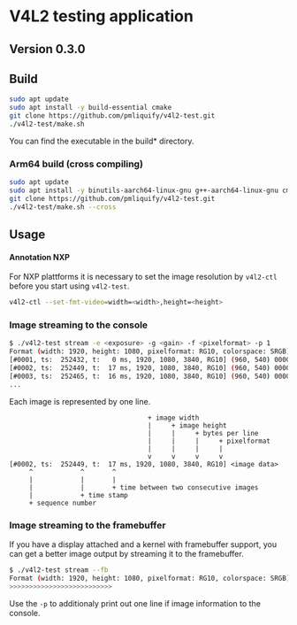 # V4L2 testing application

## Version 0.3.0

## Build

```bash
sudo apt update
sudo apt install -y build-essential cmake
git clone https://github.com/pmliquify/v4l2-test.git
./v4l2-test/make.sh
```

You can find the executable in the build* directory.

### Arm64 build (cross compiling)

```bash
sudo apt update
sudo apt install -y binutils-aarch64-linux-gnu g++-aarch64-linux-gnu cmake
git clone https://github.com/pmliquify/v4l2-test.git
./v4l2-test/make.sh --cross
```

## Usage

#### Annotation NXP

For NXP plattforms it is necessary to set the image resolution by `v4l2-ctl` before you start using `v4l2-test`.

```bash
v4l2-ctl --set-fmt-video=width=<width>,height=<height>
```

### Image streaming to the console

```bash
$ ./v4l2-test stream -e <exposure> -g <gain> -f <pixelformat> -p 1
Format (width: 1920, height: 1080, pixelformat: RG10, colorspace: SRGB)
[#0001, ts:  252432, t:   0 ms, 1920, 1080, 3840, RG10] (960, 540) 0000001111110010 0000001111101111 0000001111111111 
[#0002, ts:  252449, t:  17 ms, 1920, 1080, 3840, RG10] (960, 540) 0000001111100101 0000001101110001 0000001110111011 
[#0003, ts:  252465, t:  16 ms, 1920, 1080, 3840, RG10] (960, 540) 0000001111111111 0000001111111111 0000001110011010
...
```

Each image is represented by one line.

```text
                                   + image width
                                   |     + image height
                                   |     |     + bytes per line
                                   |     |     |     + pixelformat
                                   |     |     |     |
                                   v     v     v     v
[#0002, ts:  252449, t:  17 ms, 1920, 1080, 3840, RG10] <image data>
     ^            ^       ^
     |            |       |
     |            |       + time between two consecutive images
     |            + time stamp
     + sequence number
```

### Image streaming to the framebuffer

If you have a display attached and a kernel with framebuffer support, you can get a better image output by streaming it to the framebuffer.

```bash
$ ./v4l2-test stream --fb
Format (width: 1920, height: 1080, pixelformat: RG10, colorspace: SRGB)
>>>>>>>>>>>>>>>>>>>>>>>>>>
```

Use the `-p` to additionaly print out one line if image information to the console.
